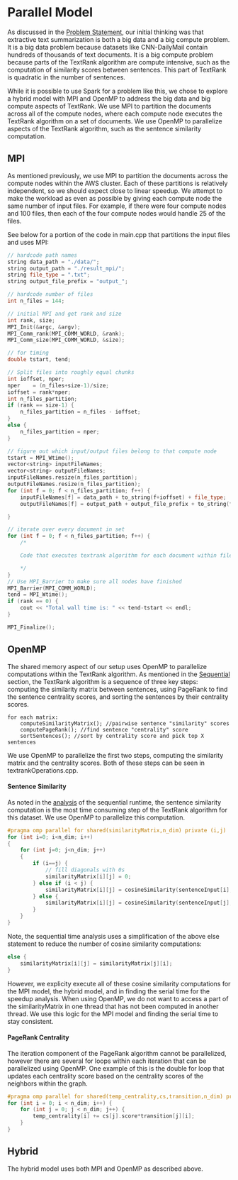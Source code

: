 # Parallel Model

As discussed in the [Problem Statement](https://github.com/boleary134h/CS205-final-project/blob/main/Website/ProblemStatement.md), our initial thinking was that extractive text summarization is both a big data and a big compute problem. It is a big data problem because datasets like CNN-DailyMail contain hundreds of thousands of text documents. It is a big compute problem because parts of the TextRank algorithm are compute intensive, such as the computation of similarity scores between sentences. This part of TextRank is quadratic in the number of sentences.

While it is possible to use Spark for a problem like this, we chose to explore a hybrid model with MPI and OpenMP to address the big data and big compute aspects of TextRank. We use MPI to partition the documents across all of the compute nodes, where each compute node executes the TextRank algorithm on a set of documents. We use OpenMP to parallelize aspects of the TextRank algorithm, such as the sentence similarity computation.

## MPI

As mentioned previously, we use MPI to partition the documents across the compute nodes within the AWS cluster. Each of these partitions is relatively independent, so we should expect close to linear speedup. We attempt to make the workload as even as possible by giving each compute node the same number of input files. For example, if there were four compute nodes and 100 files, then each of the four compute nodes would handle 25 of the files.

See below for a portion of the code in main.cpp that partitions the input files and uses MPI:

```cpp
// hardcode path names
string data_path = "./data/";
string output_path = "./result_mpi/";
string file_type = ".txt";
string output_file_prefix = "output_";

// hardcode number of files
int n_files = 144;

// initial MPI and get rank and size
int rank, size;
MPI_Init(&argc, &argv);
MPI_Comm_rank(MPI_COMM_WORLD, &rank);
MPI_Comm_size(MPI_COMM_WORLD, &size);

// for timing
double tstart, tend;

// Split files into roughly equal chunks
int ioffset, nper;
nper    = (n_files+size-1)/size;
ioffset = rank*nper;
int n_files_partition;
if (rank == size-1) {
    n_files_partition = n_files - ioffset;
}
else {
	n_files_partition = nper;
}

// figure out which input/output files belong to that compute node
tstart = MPI_Wtime();
vector<string> inputFileNames;
vector<string> outputFileNames;
inputFileNames.resize(n_files_partition);
outputFileNames.resize(n_files_partition);
for (int f = 0; f < n_files_partition; f++) {
	inputFileNames[f] = data_path + to_string(f+ioffset) + file_type;
	outputFileNames[f] = output_path + output_file_prefix + to_string(f+ioffset) + file_type;

}

// iterate over every document in set
for (int f = 0; f < n_files_partition; f++) { 
	/*

	Code that executes textrank algorithm for each document within file

	*/
}
// Use MPI_Barrier to make sure all nodes have finished
MPI_Barrier(MPI_COMM_WORLD);
tend = MPI_Wtime();
if (rank == 0) {
    cout << "Total wall time is: " << tend-tstart << endl;
}

MPI_Finalize();
```  

## OpenMP

The shared memory aspect of our setup uses OpenMP to parallelize computations within the TextRank algorithm. As mentioned in the [Sequential](https://github.com/boleary134h/CS205-final-project/blob/main/Website/SequentialModel.md) section, the TextRank algorithm is a sequence of three key steps: computing the similarity matrix between sentences, using PageRank to find the sentence centrality scores, and sorting the sentences by their centrality scores. 

    for each matrix:
        computeSimilarityMatrix(); //pairwise sentence "similarity" scores
        computePageRank(); //find sentence "centrality" score
        sortSentences(); //sort by centrality score and pick top X sentences

We use OpenMP to parallelize the first two steps, computing the similarity matrix and the centrality scores. Both of these steps can be seen in textrankOperations.cpp. 

#### Sentence Similarity

As noted in the [analysis](https://github.com/boleary134h/CS205-final-project/blob/main/Website/Results.md) of the sequential runtime, the sentence similarity computation is the most time consuming step of the TextRank algorithm for this dataset. We use OpenMP to parallelize this computation.

```cpp
#pragma omp parallel for shared(similarityMatrix,n_dim) private (i,j) 
for (int i=0; i<n_dim; i++)
{
	for (int j=0; j<n_dim; j++)
	{
		if (i==j) {
			// fill diagonals with 0s
			similarityMatrix[i][j] = 0;
		} else if (i < j) {
			similarityMatrix[i][j] = cosineSimilarity(sentenceInput[i], sentenceInput[j]);
		} else {
			similarityMatrix[i][j] = cosineSimilarity(sentenceInput[j], sentenceInput[i]);
		}
	}
}
```

Note, the sequential time analysis uses a simplification of the above else statement to reduce the number of cosine similarity computations:

```cpp
else {
	similarityMatrix[i][j] = similarityMatrix[j][i];
}
```

However, we explicity execute all of these cosine similarity computations for the MPI model, the hybrid model, and in finding the serial time for the speedup analysis. When using OpenMP, we do not want to access a part of the similarityMatrix in one thread that has not been computed in another thread. We use this logic for the MPI model and finding the serial time to stay consistent.   

#### PageRank Centrality

The iteration component of the PageRank algorithm cannot be parallelized, however there are several for loops within each iteration that can be parallelized using OpenMP. One example of this is the double for loop that updates each centrality score based on the centrality scores of the neighbors within the graph.

```cpp
#pragma omp parallel for shared(temp_centrality,cs,transition,n_dim) private(i,j)
for (int i = 0; i < n_dim; i++) {
	for (int j = 0; j < n_dim; j++) {
		temp_centrality[i] += cs[j].score*transition[j][i];
	}
}
```

## Hybrid


The hybrid model uses both MPI and OpenMP as described above.




